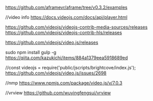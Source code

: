 https://github.com/aframevr/aframe/tree/v0.3.2/examples


//video info
https://docs.videojs.com/docs/api/player.html

https://github.com/videojs/videojs-contrib-media-sources/releases
https://github.com/videojs/videojs-contrib-hls/releases

https://github.com/videojs/video.js/releases

sudo npm install gulp -g
https://qiita.com/kazukichi/items/884a1379eea5918689ed


//const videojs = require('public/jscripts/brightcove/index.js');
https://github.com/videojs/video.js/issues/2698


//nmp
https://www.npmjs.com/package/video.js/v/7.0.3

//vrview
https://github.com/wuyingfengsui/vrview
